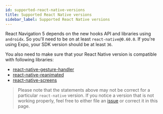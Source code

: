 ```yaml
---
id: supported-react-native-versions
title: Supported React Native versions
sidebar_label: Supported React Native versions
---
```


React Navigation 5 depends on the new hooks API and libraries using `androidx`. So you'll need to be on at least `react-native@0.60.0`. If you're using Expo, your SDK version should be at least `36`.

You also need to make sure that your React Native version is compatible with following libraries:

- [react-native-gesture-handler](https://github.com/software-mansion/react-native-gesture-handler#react-native-support)
- [react-native-reanimated](https://github.com/software-mansion/react-native-reanimated)
- [react-native-screens](https://github.com/software-mansion/react-native-screens)

> Please note that the statements above may not be correct for a particular `react-native` version. If you notice a version that is not working properly, feel free to either file an [issue](https://github.com/react-navigation/react-navigation.github.io/issues/new) or correct it in this page.
